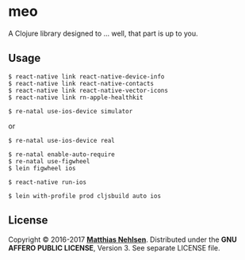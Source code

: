 # meo

A Clojure library designed to ... well, that part is up to you.

## Usage

    $ react-native link react-native-device-info
    $ react-native link react-native-contacts
    $ react-native link react-native-vector-icons
    $ react-native link rn-apple-healthkit    
    
    $ re-natal use-ios-device simulator

or

    $ re-natal use-ios-device real

    $ re-natal enable-auto-require
    $ re-natal use-figwheel
    $ lein figwheel ios

    $ react-native run-ios
    
    $ lein with-profile prod cljsbuild auto ios
    


## License

Copyright © 2016-2017 **[Matthias Nehlsen](http://www.matthiasnehlsen.com)**. Distributed under the **GNU AFFERO PUBLIC LICENSE**, Version 3. See separate LICENSE file.
